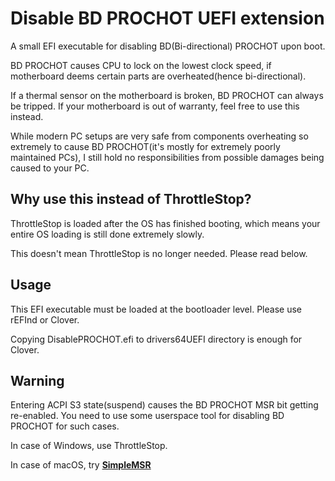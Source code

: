 # Disable BD PROCHOT UEFI extension
A small EFI executable for disabling BD(Bi-directional) PROCHOT upon boot.

BD PROCHOT causes CPU to lock on the lowest clock speed, if motherboard deems
certain parts are overheated(hence bi-directional).

If a thermal sensor on the motherboard is broken, BD PROCHOT can always be tripped.
If your motherboard is out of warranty, feel free to use this instead.

While modern PC setups are very safe from components overheating so extremely
to cause BD PROCHOT(it's mostly for extremely poorly maintained PCs),
I still hold no responsibilities from possible damages being caused to your PC.

## Why use this instead of ThrottleStop?
ThrottleStop is loaded after the OS has finished booting,
which means your entire OS loading is still done extremely slowly.

This doesn't mean ThrottleStop is no longer needed.
Please read below.

## Usage
This EFI executable must be loaded at the bootloader level.
Please use rEFInd or Clover.

Copying DisablePROCHOT.efi to drivers64UEFI directory is enough for Clover.

## Warning
Entering ACPI S3 state(suspend) causes the BD PROCHOT MSR bit getting re-enabled.
You need to use some userspace tool for disabling BD PROCHOT for such cases.

In case of Windows, use ThrottleStop.

In case of macOS, try [**SimpleMSR**](https://github.com/arter97/SimpleMSR)
